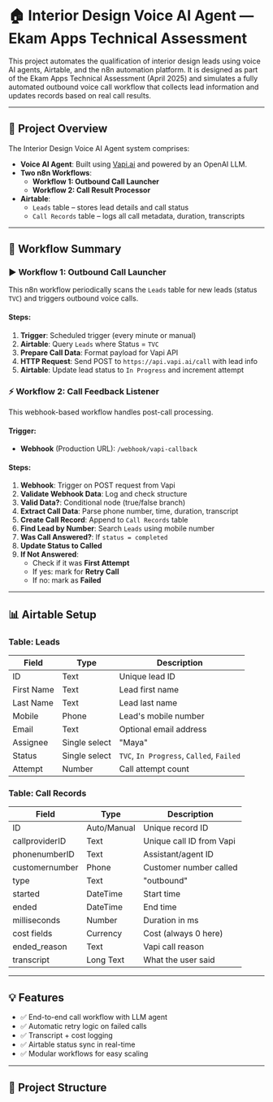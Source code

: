 
# 🏠 Interior Design Voice AI Agent — Ekam Apps Technical Assessment

This project automates the qualification of interior design leads using voice AI agents, Airtable, and the n8n automation platform. It is designed as part of the Ekam Apps Technical Assessment (April 2025) and simulates a fully automated outbound voice call workflow that collects lead information and updates records based on real call results.

---

## 📌 Project Overview

The Interior Design Voice AI Agent system comprises:

- **Voice AI Agent**: Built using [Vapi.ai](https://vapi.ai) and powered by an OpenAI LLM.
- **Two n8n Workflows**:
  - **Workflow 1: Outbound Call Launcher**
  - **Workflow 2: Call Result Processor**
- **Airtable**:
  - `Leads` table – stores lead details and call status
  - `Call Records` table – logs all call metadata, duration, transcripts

---

## 🧠 Workflow Summary

### ▶️ Workflow 1: Outbound Call Launcher

This n8n workflow periodically scans the `Leads` table for new leads (status `TVC`) and triggers outbound voice calls.

#### Steps:
1. **Trigger**: Scheduled trigger (every minute or manual)
2. **Airtable**: Query `Leads` where Status = `TVC`
3. **Prepare Call Data**: Format payload for Vapi API
4. **HTTP Request**: Send POST to `https://api.vapi.ai/call` with lead info
5. **Airtable**: Update lead status to `In Progress` and increment attempt

### ⚡ Workflow 2: Call Feedback Listener

This webhook-based workflow handles post-call processing.

#### Trigger:
- **Webhook** (Production URL): `/webhook/vapi-callback`

#### Steps:
1. **Webhook**: Trigger on POST request from Vapi
2. **Validate Webhook Data**: Log and check structure
3. **Valid Data?**: Conditional node (true/false branch)
4. **Extract Call Data**: Parse phone number, time, duration, transcript
5. **Create Call Record**: Append to `Call Records` table
6. **Find Lead by Number**: Search `Leads` using mobile number
7. **Was Call Answered?**: If `status = completed`
8. **Update Status to Called**
9. **If Not Answered**:
    - Check if it was **First Attempt**
    - If yes: mark for **Retry Call**
    - If no: mark as **Failed**

---

## 📊 Airtable Setup

### Table: Leads
| Field         | Type      | Description                     |
|---------------|-----------|---------------------------------|
| ID            | Text      | Unique lead ID                  |
| First Name    | Text      | Lead first name                 |
| Last Name     | Text      | Lead last name                  |
| Mobile        | Phone     | Lead's mobile number            |
| Email         | Text      | Optional email address          |
| Assignee      | Single select | "Maya"                       |
| Status        | Single select | `TVC`, `In Progress`, `Called`, `Failed` |
| Attempt       | Number    | Call attempt count              |

### Table: Call Records
| Field         | Type      | Description                    |
|---------------|-----------|--------------------------------|
| ID            | Auto/Manual | Unique record ID             |
| callproviderID| Text      | Unique call ID from Vapi      |
| phonenumberID | Text      | Assistant/agent ID            |
| customernumber| Phone     | Customer number called        |
| type          | Text      | "outbound"                    |
| started       | DateTime  | Start time                    |
| ended         | DateTime  | End time                      |
| milliseconds  | Number    | Duration in ms                |
| cost fields   | Currency  | Cost (always 0 here)          |
| ended_reason  | Text      | Vapi call reason              |
| transcript    | Long Text | What the user said            |

---

## 💡 Features

- ✅ End-to-end call workflow with LLM agent
- ✅ Automatic retry logic on failed calls
- ✅ Transcript + cost logging
- ✅ Airtable status sync in real-time
- ✅ Modular workflows for easy scaling

---

## 🧱 Project Structure

